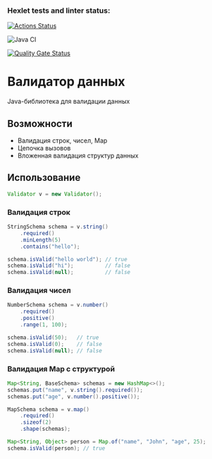 ### Hexlet tests and linter status:
[![Actions Status](https://github.com/Textile86/java-project-78/actions/workflows/hexlet-check.yml/badge.svg)](https://github.com/Textile86/java-project-78/actions)

![Java CI](https://github.com/Textile86/java-project-78/actions/workflows/build.yml/badge.svg)

[![Quality Gate Status](https://sonarcloud.io/api/project_badges/measure?project=Textile86_java-project-78&metric=alert_status)](https://sonarcloud.io/summary/new_code?id=Textile86_java-project-78)

# Валидатор данных

Java-библиотека для валидации данных

## Возможности

- Валидация строк, чисел, Map
- Цепочка вызовов
- Вложенная валидация структур данных

## Использование

```java
Validator v = new Validator();
```

### Валидация строк
```java
StringSchema schema = v.string()
    .required()
    .minLength(5)
    .contains("hello");

schema.isValid("hello world"); // true
schema.isValid("hi");          // false
schema.isValid(null);          // false
```

### Валидация чисел
```java
NumberSchema schema = v.number()
    .required()
    .positive()
    .range(1, 100);

schema.isValid(50);   // true
schema.isValid(0);    // false
schema.isValid(null); // false
```

### Валидация Map с  структурой
```java
Map<String, BaseSchema> schemas = new HashMap<>();
schemas.put("name", v.string().required());
schemas.put("age", v.number().positive());

MapSchema schema = v.map()
    .required()
    .sizeof(2)
    .shape(schemas);

Map<String, Object> person = Map.of("name", "John", "age", 25);
schema.isValid(person); // true
```